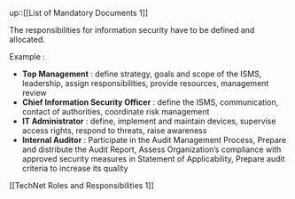 up::[[List of Mandatory Documents 1]]

The responsibilities for information security have to be defined and allocated. 

Example :
- **Top Management** : define strategy, goals and scope of the ISMS, leadership, assign responsibilities, provide resources, management review
- **Chief Information Security Officer** : define the ISMS, communication, contact of authorities, coordinate risk management
- **IT Administrator** : define, implement and maintain devices, supervise access rights, respond to threats, raise awareness
- **Internal Auditor** : Participate in the Audit Management Process, Prepare and distribute the Audit Report, Assess Organization’s compliance with approved security measures in Statement of Applicability, Prepare audit criteria to increase its quality

[[TechNet Roles and Responsibilities 1]]

